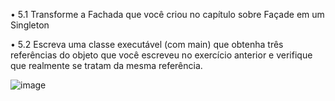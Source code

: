 • 5.1 Transforme a Fachada que você criou no capítulo sobre
Façade em um Singleton

• 5.2 Escreva uma classe executável (com main) que obtenha
três referências do objeto que você escreveu no exercício
anterior e verifique que realmente se tratam da mesma
referência.

![image](https://github.com/user-attachments/assets/65d960fa-f573-4d3c-b397-5af5ca9ed8d4)
